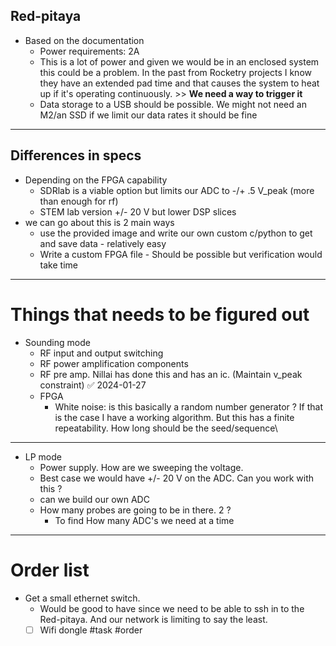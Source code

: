 
## Red-pitaya

- Based on the documentation
	- Power requirements: 2A
	- This is a lot of power and given we would be in an enclosed system this could be a problem. In the past from Rocketry projects I know they have an extended pad time and that causes the system to heat up if it's operating continuously. >> **We need a way to trigger it**
	- Data storage to a USB should be possible. We might not need an M2/an SSD if we limit our data rates it should be fine
	


---

## Differences in specs

- Depending on the FPGA capability 
	- SDRlab is a viable option but limits our ADC to -/+ .5 V_peak (more than enough for rf)
	- STEM lab version +/- 20 V but lower DSP slices 
- we can go about this is 2 main ways
	- use the provided image and write our own custom c/python to get and save data - relatively easy
	- Write a custom FPGA file - Should be possible but verification would take time 
--- 

# Things that needs to be figured out


- Sounding mode
	-  RF input and output switching
	-  RF power amplification components
	-  RF pre amp. Nillai has done this and has an ic. (Maintain v_peak constraint) ✅ 2024-01-27
	-  FPGA
		-  White noise: is this basically a random number generator ? If that is the case I have a working algorithm. But this has a finite repeatability. How long should be the seed/sequence\
---
-  LP mode
	-  Power supply. How are we sweeping the voltage. 
	-  Best case we would have +/- 20 V on the ADC. Can you work with this ?
	-  can we build our own ADC
	-  How many probes are going to be in there. 2 ? 
		- To find How many ADC's we need at a time 

---

# Order list

- Get a small ethernet switch. 
	- Would be good to have since we need to be able to ssh in to the Red-pitaya. And our network is limiting to say the least.
	- [ ] Wifi dongle #task #order